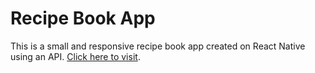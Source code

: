 # Recipe Book App
This is a small and responsive recipe book app created on React Native using an API. [Click here to visit](https://jade-khapse-998b4f.netlify.app/).
